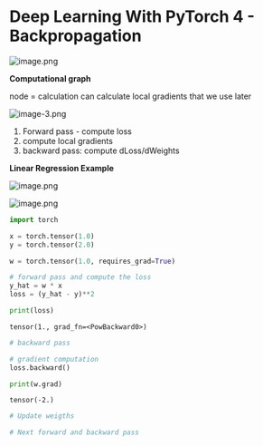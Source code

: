 # Deep Learning With PyTorch 4 - Backpropagation

![image.png](attachment:image.png)

**Computational graph**

node = calculation
can calculate local gradients that we use later

![image-3.png](attachment:image-3.png)

1) Forward pass - compute loss<br> 
2) compute local gradients<br> 
3) backward pass: compute dLoss/dWeights

**Linear Regression Example**

![image.png](attachment:image.png)

![image.png](attachment:image.png)


```python
import torch

x = torch.tensor(1.0)
y = torch.tensor(2.0)

w = torch.tensor(1.0, requires_grad=True)

# forward pass and compute the loss
y_hat = w * x
loss = (y_hat - y)**2

print(loss)
```

    tensor(1., grad_fn=<PowBackward0>)



```python
# backward pass

# gradient computation
loss.backward()

print(w.grad)
```

    tensor(-2.)



```python
# Update weigths

# Next forward and backward pass
```
